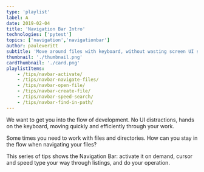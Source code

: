 ```yaml
---
type: 'playlist'
label: A
date: 2019-02-04
title: 'Navigation Bar Intro'
technologies: ['pytest']
topics: ['navigation','navigationbar']
author: pauleveritt
subtitle: 'Move around files with keyboard, without wasting screen UI space'
thumbnail: './thumbnail.png'
cardThumbnail: './card.png'
playlistItems:
    - /tips/navbar-activate/
    - /tips/navbar-navigate-files/
    - /tips/navbar-open-file/
    - /tips/navbar-create-file/
    - /tips/navbar-speed-search/
    - /tips/navbar-find-in-path/
---
```


We want to get you into the flow of development. No UI distractions, hands 
on the keyboard, moving quickly and efficiently through your work.

Some times you need to work with files and directories. How can you stay 
in the flow when navigating your files?

This series of tips shows the Navigation Bar: activate it on demand, cursor 
and speed type your way through listings, and do your operation.
